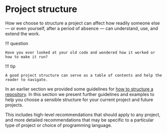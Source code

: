 # Project structure

How we choose to structure a project can affect how readily someone else — or even yourself, after a period of absence — can understand, use, and extend the work.

!!! question

    Have you ever looked at your old code and wondered how it worked or how to make it run?

!!! tip

    A good project structure can serve as a table of contents and help the reader to navigate.

In an earlier section we provided some guidelines for [how to structure a repository](../using-git/how-to-structure-a-repository.md).
In this section we present further guidelines and examples to help you choose a sensible structure for your current project and future projects.

This includes high-level recommendations that should apply to any project, and more detailed recommendations that may be specific to a particular type of project or choice of programming language.
